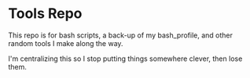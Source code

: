 # Tools Repo

This repo is for bash scripts, a back-up of my bash_profile, and other random tools I make along the way.

I'm centralizing this so I stop putting things somewhere clever, then lose them.